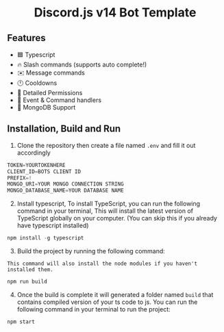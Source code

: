 <h1 style="text-align:center;">Discord.js v14 Bot Template</h1>

## Features

* 🟦 Typescript
* 🔥 Slash commands (supports auto complete!)
* ✉️ Message commands
* 🕛 Cooldowns
* 🏴 Detailed Permissions
* 💪 Event & Command handlers
* 🍃 MongoDB Support

## Installation, Build and Run
1) Clone the repository then create a file named `.env` and fill it out accordingly
```js
TOKEN=YOURTOKENHERE
CLIENT_ID=BOTS CLIENT ID
PREFIX=!
MONGO_URI=YOUR MONGO CONNECTION STRING
MONGO_DATABASE_NAME=YOUR DATABASE NAME
```
2) Install typescript, To install TypeScript, you can run the following command in your terminal, This will install the latest version of TypeScript globally on your computer. (You can skip this if you already have typescript installed)
  ```ts
  npm install -g typescript
  ```
3) Build the project by running the following command:

`This command will also install the node modules if you haven't installed them.`
```js
npm run build
```

4) Once the build is complete it will generated a folder named `build` that contains compiled version of your ts code to js. You can run the following command in your terminal to run the project:
```js
npm start
```
